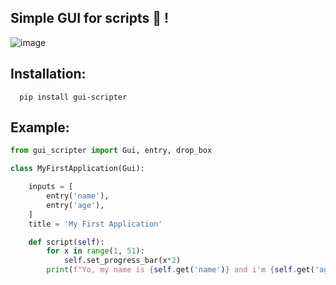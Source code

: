 Simple GUI for scripts 🤖 !
-
![image](img/app1.png)

Installation:
-
```shell script
  pip install gui-scripter
```
Example:
-
```python
from gui_scripter import Gui, entry, drop_box
```

```python
class MyFirstApplication(Gui):

    inputs = [
        entry('name'),
        entry('age'),
    ]
    title = 'My First Application'

    def script(self):
        for x in range(1, 51):
            self.set_progress_bar(x*2)
        print(f"Yo, my name is {self.get('name')} and i'm {self.get('age')} years old")
```
